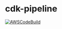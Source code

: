 # cdk-pipeline

[![AWSCodeBuild](https://codebuild.us-west-2.amazonaws.com/badges?uuid=eyJlbmNyeXB0ZWREYXRhIjoibGxVQ29ZL1BnT0VhOExaRytISnI1RitrTDFrVTMxdk5vRUpHbHBOYUcxc3BBa21HQ003bVdCUXJqT0tqb1RWWDVLZnRkbHpCSlVGb3lPaW9kdGNDMHhnPSIsIml2UGFyYW1ldGVyU3BlYyI6IlhBNzdMVUJDZmg1SkdxRkYiLCJtYXRlcmlhbFNldFNlcmlhbCI6MX0%3D&branch=main)](https://us-west-2.codebuild.aws.amazon.com/project/eyJlbmNyeXB0ZWREYXRhIjoib05vbTIzOG0wbG1XWmtnUEltWlljdnlxM1ZrR09LdmxESmZwSk1JZ1ZTMzVRYnRFTTJnaVNYUXlqbkZZcVcyUkhWQjNscllQbWdUSVZxODlDQ2sxRE9MY3cxY21yTlNxWTVtRUw3ZzJ4U09Uc3FQWW5zSlRucnlTUWVZSmJvaTJmMHJrVi94bjZxSnciLCJpdlBhcmFtZXRlclNwZWMiOiJhOHh6eWQ5MmhzQWlSejdYIiwibWF0ZXJpYWxTZXRTZXJpYWwiOjF9?tab=builds)
